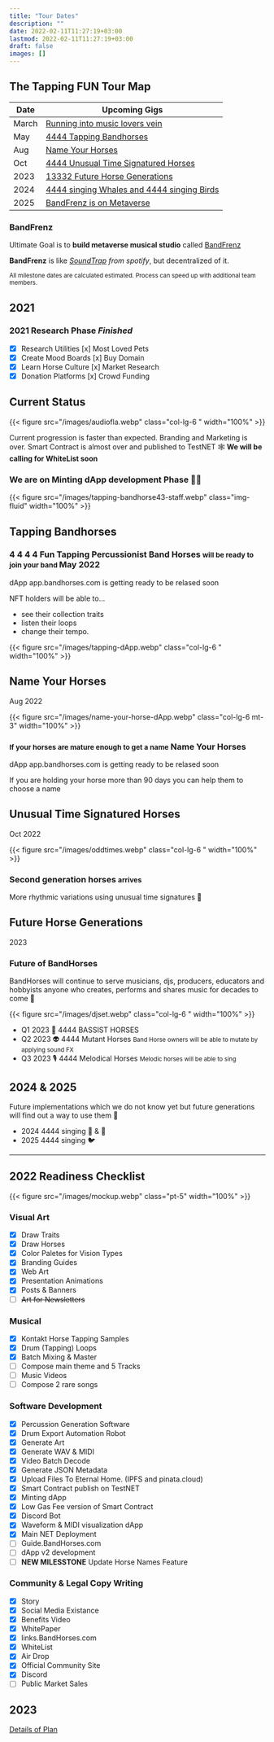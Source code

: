 ```yaml
---
title: "Tour Dates"
description: ""
date: 2022-02-11T11:27:19+03:00
lastmod: 2022-02-11T11:27:19+03:00
draft: false
images: []
---
```

## The Tapping FUN Tour Map

<table>
<thead>
<tr>
<th>Date</th>
<th>Upcoming Gigs</th>
</tr>
</thead>
<tbody>
<tr>
<td>March</td>
<td><a href="#current-status">Running into music lovers vein</a></td>
</tr>
<tr>
<tr>
<td>May</td>
<td><a href="#tapping-bandhorses">4444 Tapping Bandhorses</a></td>
</tr>
<tr>
<td>Aug</td>
<td><a href="#name-your-horses">Name Your Horses</a></td>
</tr>
<tr>
<td>Oct</td>
<td><a href="#unusual-time-signatured-horses">4444 Unusual Time Signatured Horses</a></td>
</tr>
<tr>
<td>2023</td>
<td><a href="#future-horse-generations">13332 Future Horse Generations</a></td>
</tr>
<tr>
<td>2024</td>
<td><a href="#2024--2025">4444 singing Whales and 4444 singing Birds</a></td>
</tr>
<tr>
<td>2025</td>
<td><a href="#bandfrenz">BandFrenz is on Metaverse</a></td>
</tr>
</tbody>
</table>

### BandFrenz

Ultimate Goal is to **build metaverse musical studio** called [BandFrenz](https://bandfrenz.com)

**BandFrenz** is like *[SoundTrap](https://www.soundtrap.com/) from spotify*, but decentralized of it.

 <small class="text-muted">All milestone dates are calculated estimated.
Process can speed up with  additional team members.</small>

## 2021

<div class="p-4 my-4 bg-info ">

### 2021 Research Phase *Finished*

- [x] Research Utilities [x] Most Loved Pets
- [x] Create Mood Boards [x] Buy Domain
- [x] Learn Horse Culture [x] Market Research
- [x] Donation Platforms  [x] Crowd Funding

</div>

## Current Status

<div class="row py-5">
{{< figure src="/images/audiofla.webp" class="col-lg-6 " width="100%"  >}}
<div class="col-lg-6 ">

Current progression is faster than expected. Branding and Marketing is over. Smart Contract is almost over and published to TestNET 🕸️  **We will be calling for WhiteList soon**

### We are on Minting dApp development Phase 👨‍💻

</div>
</div>

{{< figure src="/images/tapping-bandhorse43-staff.webp" class="img-fluid" width="100%"  >}}

## Tapping Bandhorses

<div class="row py-5">
<div class="col-lg-6 ">

### 4 4 4 4 Fun Tapping Percussionist Band Horses <small class="text-muted">will be ready to join your band </small> <span class="badge rounded-pill bg-primary">May 2022</span>

dApp app.bandhorses.com is getting ready to be relased soon

NFT holders will be able to...

- see their collection traits
- listen their loops
- change their tempo.

</div>
{{< figure src="/images/tapping-dApp.webp" class="col-lg-6 " width="100%"  >}}
</div>

## Name Your Horses

<span class="badge rounded-pill bg-primary">Aug 2022</span>

<div class="row py-5">
{{< figure src="/images/name-your-horse-dApp.webp" class="col-lg-6 mt-3" width="100%"  >}}
<div class="col-lg-6 ">

### <small class="text-muted">If your horses are mature enough to get a name</small> Name Your Horses

dApp app.bandhorses.com is getting ready to be relased soon

If you are holding your horse more than 90 days you can help them to choose a name

</div>
</div>

## Unusual Time Signatured Horses

<span class="badge rounded-pill bg-primary">Oct 2022</span>

<div class="row py-3">
{{< figure src="/images/oddtimes.webp" class="col-lg-6 " width="100%"  >}}
<div class="col-lg-6 ">

### Second generation horses <small class="text-muted">arrives</small>

More rhythmic variations using unusual time signatures 🥁

</div>
</div>

## Future Horse Generations

<span class="badge rounded-pill bg-primary">2023</span>

<div class="row py-3">
<div class="col-lg-6 ">

### Future of BandHorses

BandHorses will continue to serve musicians, djs, producers, educators and hobbyists anyone who creates, performs and shares music for decades to come 🎵

</div>
{{< figure src="/images/djset.webp" class="col-lg-6 " width="100%"  >}}
</div>

- <span class="badge rounded-pill bg-secondary">Q1 2023</span> 🎸 4444 BASSIST HORSES
- <span class="badge rounded-pill bg-secondary">Q2 2023</span> :alien: 4444 Mutant Horses  <small class="text-muted"> Band Horse owners will be able to mutate by applying sound FX</small>
- <span class="badge rounded-pill bg-secondary">Q3 2023</span> 🎙️ 4444 Melodical Horses <small class="text-muted"> Melodic horses will be able to sing</small>

## 2024 & 2025

Future implementations which we do not know yet but future generations will find out a way to use them 🔮

- <span class="badge rounded-pill bg-primary">2024</span> 4444 singing 🐳 & 🐬
- <span class="badge rounded-pill bg-primary">2025</span> 4444 singing 🐦

----

## 2022 Readiness Checklist

{{< figure src="/images/mockup.webp" class="pt-5" width="100%" >}}

<div class="row">
<div class="col bg-primary text-light">

### Visual Art

- [x] Draw Traits
- [x] Draw Horses
- [x] Color Paletes for Vision Types
- [x] Branding Guides
- [x] Web Art
- [x] Presentation Animations
- [x] Posts & Banners
- [ ] ~~Art for Newsletters~~

</div>
<div class="col bg-secondary text-light">

### Musical

- [x] Kontakt Horse Tapping Samples
- [x] Drum (Tapping) Loops
- [x] Batch Mixing & Master
- [ ] Compose main theme and 5 Tracks
- [ ] Music Videos
- [ ] Compose 2 rare songs

</div>
</div>
<div class="row">
<div class="col bg-info ">

### Software Development

- [x] Percussion Generation Software
- [x] Drum Export Automation Robot
- [x] Generate Art
- [x] Generate WAV & MIDI
- [x] Video Batch Decode
- [x] Generate JSON Metadata
- [x] Upload Files To Eternal Home. (IPFS and pinata.cloud)
- [x] Smart Contract publish on TestNET
- [x] Minting dApp
- [x] Low Gas Fee version of Smart Contract
- [x] Discord Bot
- [x] Waveform & MIDI visualization dApp
- [x] Main NET Deployment
- [ ] Guide.BandHorses.com
- [ ] dApp v2 development
- [ ] **NEW MILESSTONE** Update Horse Names Feature

</div>
<div class="col bg-warning text-light">

### Community & Legal Copy Writing

- [x] Story
- [x] Social Media Existance
- [x] Benefits Video
- [x] WhitePaper
- [x] links.BandHorses.com
- [x] WhiteList
- [x] Air Drop
- [x] Official Community Site
- [x] Discord
- [ ] Public Market Sales

</div>

</div>

## 2023

<a href="https://plan.toggl.com/#pp/sB5RhAuXHTs0Q_CXmHY9A_bsSEk5bdZr" target="_blank">Details of Plan </a>
